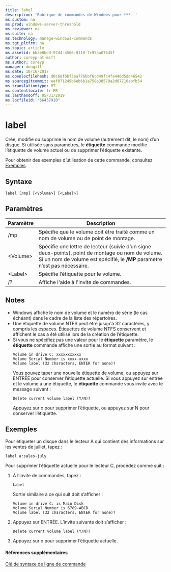 ```yaml
---
title: label
description: 'Rubrique de commandes de Windows pour ***- '
ms.custom: na
ms.prod: windows-server-threshold
ms.reviewer: na
ms.suite: na
ms.technology: manage-windows-commands
ms.tgt_pltfrm: na
ms.topic: article
ms.assetid: bbae8bdd-97d4-4566-9118-7c95aa07645f
author: coreyp-at-msft
ms.author: coreyp
manager: dongill
ms.date: 10/16/2017
ms.openlocfilehash: d0c68fbbf3ea776bbf6cd49fc4fa446d5dd46542
ms.sourcegitcommit: eaf071249b6eb6b1a758b38579a2d87710abfb54
ms.translationtype: MT
ms.contentlocale: fr-FR
ms.lasthandoff: 05/31/2019
ms.locfileid: "66437910"
---
```

# <a name="label"></a>label



Crée, modifie ou supprime le nom de volume (autrement dit, le nom) d’un disque. Si utilisée sans paramètres, le **étiquette** commande modifie l’étiquette de volume actuel ou de supprimer l’étiquette existante.

Pour obtenir des exemples d’utilisation de cette commande, consultez [Exemples](#BKMK_examples).

## <a name="syntax"></a>Syntaxe

```
label [/mp] [<Volume>] [<Label>]
```

## <a name="parameters"></a>Paramètres

|Paramètre|Description|
|---------|-----------|
|/mp|Spécifie que le volume doit être traité comme un nom de volume ou de point de montage.|
|\<Volume>|Spécifie une lettre de lecteur (suivie d’un signe deux-points), point de montage ou nom de volume. Si un nom de volume est spécifié, le **/MP** paramètre n’est pas nécessaire.|
|\<Label>|Spécifie l’étiquette pour le volume.|
|/?|Affiche l'aide à l'invite de commandes.|

## <a name="remarks"></a>Notes

- Windows affiche le nom de volume et le numéro de série (le cas échéant) dans le cadre de la liste des répertoires.
- Une étiquette de volume NTFS peut être jusqu'à 32 caractères, y compris les espaces. Étiquettes de volume NTFS conservent et affichent le cas a été utilisé lors de la création de l’étiquette.
- Si vous ne spécifiez pas une valeur pour le **étiquette** paramètre, le **étiquette** commande affiche une sortie au format suivant :  
  ```
  Volume in drive C: xxxxxxxxxxx 
  Volume Serial Number is xxxx-xxxx 
  Volume label (32 characters, ENTER for none)?
  ```  
  Vous pouvez taper une nouvelle étiquette de volume, ou appuyez sur ENTRÉE pour conserver l’étiquette actuelle. Si vous appuyez sur entrée et le volume a une étiquette, le **étiquette** commande vous invite avec le message suivant :  
  ```
  Delete current volume label (Y/N)?
  ```  
  Appuyez sur o pour supprimer l’étiquette, ou appuyez sur N pour conserver l’étiquette.

## <a name="BKMK_examples"></a>Exemples

Pour étiqueter un disque dans le lecteur A qui contient des informations sur les ventes de juillet, tapez :
```
label a:sales-july
```
Pour supprimer l’étiquette actuelle pour le lecteur C, procédez comme suit :
1. À l’invite de commandes, tapez :  
   ```
   Label
   ```  
   Sortie similaire à ce qui suit doit s’afficher :  
   ```
   Volume in drive C: is Main Disk
   Volume Serial Number is 6789-ABCD
   Volume label (32 characters, ENTER for none)?
   ```  
2. Appuyez sur ENTRÉE. L’invite suivante doit s’afficher :  
   ```
   Delete current volume label (Y/N)?
   ```  
3. Appuyez sur o pour supprimer l’étiquette actuelle.

#### <a name="additional-references"></a>Références supplémentaires

[Clé de syntaxe de ligne de commande](command-line-syntax-key.md)